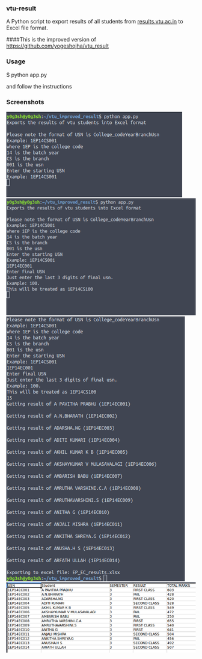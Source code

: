 ### vtu-result

A  Python script to export results of all students from [results.vtu.ac.in](http://results.vtu.ac.in) to Excel file format.

####This is the improved version of https://github.com/yogeshojha/vtu_result

### Usage
$ python app.py

and follow the instructions

### Screenshots
![alt 1](screenshots/1.png?raw=True "run the app. It will ask you to enter the usn number")
![alt 2](screenshots/2.png?raw=True "Enter the final USN")
![alt 3](screenshots/3.png?raw=True "Exporting the result")
![alt 4](screenshots/4.png?raw=True "Final Result Saved in Excel Format")
